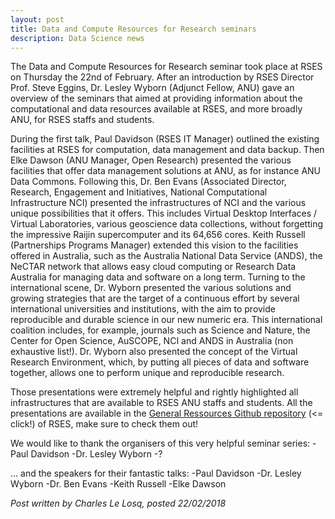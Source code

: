 ```yaml
---
layout: post
title: Data and Compute Resources for Research seminars
description: Data Science news
---
```


The Data and Compute Resources for Research seminar took place at RSES on Thursday the 22nd of February. After an introduction by RSES Director Prof. Steve Eggins, Dr. Lesley Wyborn (Adjunct Fellow, ANU) gave an overview of the seminars that aimed at providing information about the computational and data resources available at RSES, and more broadly ANU, for RSES staffs and students.

During the first talk, Paul Davidson (RSES IT Manager) outlined the existing facilities at RSES for computation, data management and data backup. Then Elke Dawson (ANU Manager, Open Research) presented the various facilities that offer data management solutions at ANU, as for instance ANU Data Commons. Following this, Dr. Ben Evans (Associated Director, Research, Engagement and Initiatives, National Computational Infrastructure NCI) presented the infrastructures of NCI and the various
unique possibilities that it offers. This includes Virtual Desktop Interfaces / Virtual Laboratories, various geoscience data collections, without forgetting the impressive Raijin supercomputer and its 64,656 cores. Keith Russell (Partnerships Programs Manager) extended this vision to the facilities offered in Australia, such as the Australia National Data Service (ANDS), the NeCTAR network that allows easy cloud computing or Research Data Australia for managing data and software on a long
term. Turning to the international scene, Dr. Wyborn presented the various solutions and growing strategies that are the target of a continuous effort by several international universities and institutions, with the aim to provide reproducible and durable science in our new numeric era. This international coalition includes, for example, journals such as Science and Nature, the Center for Open Science, AuSCOPE, NCI and ANDS in Australia (non exhaustive list!). Dr. Wyborn also presented the concept of the
Virtual Research Environment, which, by putting all pieces of data and software together, allows one to perform unique and reproducible research.

Those presentations were extremely helpful and rightly highlighted all infrastructures that are available to RSES ANU staffs and students. All the presentations are available in the [General Ressources Github repository](https://github.com/rses-datascience/GeneralResources) (<= click!) of RSES, make sure to check them out! 

We would like to thank the organisers of this very helpful seminar series:
-Paul Davidson 
-Dr. Lesley Wyborn
-?

... and the speakers for their fantastic talks:
-Paul Davidson
-Dr. Lesley Wyborn
-Dr. Ben Evans
-Keith Russell 
-Elke Dawson

*Post written by Charles Le Losq, posted 22/02/2018*
